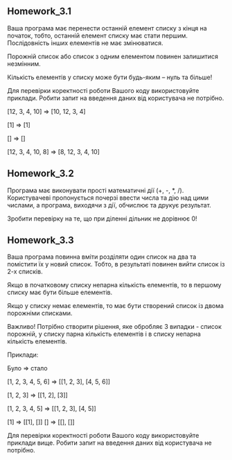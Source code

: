 ## Homework_3.1

Ваша програма має перенести останній елемент списку з кінця на початок, тобто, останній елемент списку має стати першим. Послідовність інших елементів не має змінюватися.

Порожній список або список з одним елементом повинен залишитися незмінним.

Кількість елементів у списку може бути будь-яким – нуль та більше!

Для перевірки коректності роботи Вашого коду використовуйте приклади. Робити запит на введення даних від користувача не потрібно.

[12, 3, 4, 10] => [10, 12, 3, 4]

[1] => [1]

[] => []

[12, 3, 4, 10, 8] => [8, 12, 3, 4, 10]

## Homework_3.2

Програма має виконувати прості математичні дії (+, -, *, /). Користувачеві пропонується почерзі ввести числа та дію над цими числами, а програма, виходячи з дії, обчислює та друкує результат.

Зробити перевірку на те, що при діленні дільник не дорівнює 0!

## Homework_3.3

Ваша програма повинна вміти розділяти один список на два та помістити їх у новий список. Тобто, в результаті повинен вийти список із 2-х списків.

Якщо в початковому списку непарна кількість елементів, то в першому списку має бути більше елементів.

Якщо у списку немає елементів, то має бути створений список із двома порожніми списками.

Важливо! Потрібно створити рішення, яке обробляє 3 випадки - список порожній, у списку парна кількість елементів і в списку непарна кількість елементів.

Приклади:

Було => стало

[1, 2, 3, 4, 5, 6] => [[1, 2, 3], [4, 5, 6]]

[1, 2, 3] => [[1, 2], [3]]

[1, 2, 3, 4, 5] => [[1, 2, 3], [4, 5]]

[1] => [[1], []]
[] => [[], []]

Для перевірки коректності роботи Вашого коду використовуйте приклади вище. Робити запит на введення даних від користувача не потрібно.